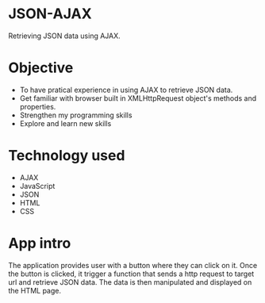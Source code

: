 # JSON-AJAX
Retrieving JSON data using AJAX. 

# Objective
- To have pratical experience in using AJAX to retrieve JSON data.
- Get familiar with browser built in XMLHttpRequest object's methods and properties.
- Strengthen my programming skills
- Explore and learn new skills

# Technology used
* AJAX
* JavaScript
* JSON 
* HTML
* CSS

# App intro
The application provides user with a button where they can click on it. Once the button is clicked, it trigger a function that sends a http request to target url and retrieve JSON data. The data is then manipulated and displayed on the HTML page.
